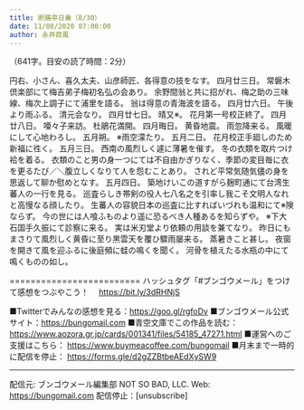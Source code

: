```yaml
---
title: 断腸亭日乗（8/30）
date: 11/08/2020 07:00:00
author: 永井荷風
---
```


（641字。目安の読了時間：2分）

円右、小さん、喜久太夫、山彦師匠、各得意の技をなす。
四月廿三日。
常磐木倶楽部にて梅吉弟子梅初名弘の会あり。
余野間翁と共に招がれ、梅之助の三味線、梅次上調子にて浦里を語る。
翁は得意の青海波を語る。
四月廿六日。
午後より雨ふる。
清元会なり。
四月廿七日。
晴又※。
花月第一号校正終了。
四月廿八日。
唖々子来訪。
杜鵑花満開。
四月晦日。
黄昏地震。
雨忽降来る。
風暖にして心地わろし。
五月朔。
※雨空濛たり。
五月二日。
花月校正手廻しのため新福に徃く。
五月三日。
西南の風烈しく遽に薄暑を催す。
冬の衣類を取片つけ袷を着る。
衣類のこと男の身一つにては不自由かぎりなく、季節の変目毎に衣を更るたび／＼腹立しくなりて人を怨むことあり。
されど平常気随気儘の身を思返して聊か慰めとなす。
五月四日。
築地けいこの道すがら麹町通にて台湾生蕃人の一行を見る。
巡査らしき帯剣の役人七八名之を引率し我こそ文明人なれと高慢なる顔したり。
生蕃人の容貌日本の巡査に比すればいづれも温和にて※険ならず。
今の世には人喰ふものより遥に恐るべき人種あるを知らずや。
※下大石国手久振にて診察に来る。
実は米刃堂より依頼の用談を兼てなり。
昨日にもまさりて風烈しく黄昏に至り黒雲天を覆ひ驟雨屡来る。
蒸暑きこと甚し。
夜窗を開きて風を迎ふるに後庭頻に蛙の鳴くを聞く。
河骨を植えたる水瓶の中にて鳴くものの如し。

=========================
ハッシュタグ「#ブンゴウメール」をつけて感想をつぶやこう！　
https://bit.ly/3dRHNjS

■Twitterでみんなの感想を見る：https://goo.gl/rgfoDv
■ブンゴウメール公式サイト：https://bungomail.com
■青空文庫でこの作品を読む：https://www.aozora.gr.jp/cards/001341/files/54185_47271.html
■運営へのご支援はこちら： https://www.buymeacoffee.com/bungomail
■月末まで一時的に配信を停止： https://forms.gle/d2gZZBtbeAEdXySW9

-------
配信元: ブンゴウメール編集部
NOT SO BAD, LLC.
Web: https://bungomail.com
配信停止：[unsubscribe]

